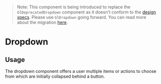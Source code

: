 > Note: This component is being introduced to replace the `GlDeprecatedDropdown` component as it
> doesn't conform to the [design specs](https://design.gitlab.com/components/dropdowns#dropdown).
> Please use `GlDropdown` going forward. You can read more about the migration
> [here](https://gitlab.com/gitlab-org/gitlab-ui/-/issues/673).

# Dropdown

<!-- STORY -->

## Usage

The dropdown component offers a user multiple items or actions to choose from which are initially collapsed behind a button.

